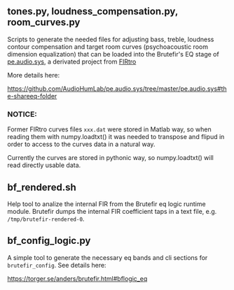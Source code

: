 ## tones.py, loudness_compensation.py, room_curves.py

Scripts to generate the needed files for adjusting bass, treble, loudness contour compensation and target room curves (psychoacoustic room dimension equalization) that can be loaded into the Brutefir's EQ stage of [pe.audio.sys](https://github.com/AudioHumLab/pe.audio.sys), a derivated project from [FIRtro](https://github.com/AudioHumLab)

More details here:

https://github.com/AudioHumLab/pe.audio.sys/tree/master/pe.audio.sys#the-shareeq-folder

### NOTICE:

Former FIRtro curves files `xxx.dat` were stored in Matlab way, so when reading them with numpy.loadtxt() it was needed to transpose and flipud in order to access to the curves data in a natural way.

Currently the curves are stored in pythonic way, so numpy.loadtxt() will read directly usable data. 


## bf_rendered.sh

Help tool to analize the internal FIR from the Brutefir eq logic runtime module. Brutefir dumps the internal FIR coefficient taps in a text file, e.g. `/tmp/brutefir-rendered-0`.


## bf_config_logic.py

A simple tool to generate the necessary eq bands and cli sections for `brutefir_config`. See details here:

https://torger.se/anders/brutefir.html#bflogic_eq
